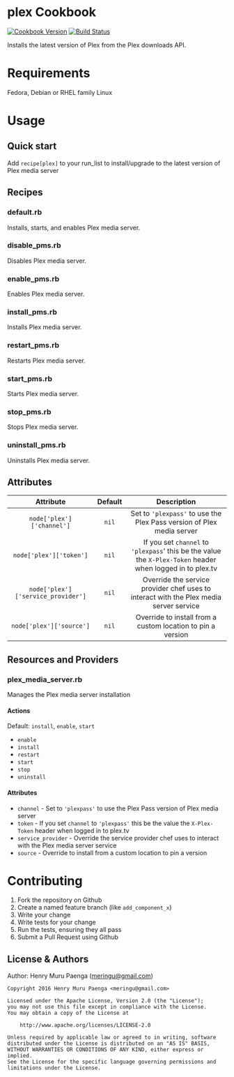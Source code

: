 # plex Cookbook

[![Cookbook Version](https://img.shields.io/cookbook/v/plex.svg?style=flat)](https://supermarket.chef.io/cookbooks/plex)
[![Build Status](https://travis-ci.org/meringu/plex.svg?branch=master)](https://travis-ci.org/meringu/plex)

Installs the latest version of Plex from the Plex downloads API.

# Requirements

Fedora, Debian or RHEL family Linux

# Usage

## Quick start

Add `recipe[plex]` to your run_list to install/upgrade to the latest version of
Plex media server

## Recipes

### default.rb

Installs, starts, and enables Plex media server.

### disable_pms.rb

Disables Plex media server.

### enable_pms.rb

Enables Plex media server.

### install_pms.rb

Installs Plex media server.

### restart_pms.rb

Restarts Plex media server.

### start_pms.rb

Starts Plex media server.

### stop_pms.rb

Stops Plex media server.

### uninstall_pms.rb

Uninstalls Plex media server.

## Attributes

|             Attribute              | Default |                                                Description                                                 |
|:----------------------------------:|:-------:|:----------------------------------------------------------------------------------------------------------:|
|     `node['plex']['channel']`      |  `nil`  |                   Set to `'plexpass'` to use the Plex Pass version of Plex media server                    |
|      `node['plex']['token']`       |  `nil`  | If you set `channel` to `'plexpass`' this be the value the `X-Plex-Token` header when logged in to plex.tv |
| `node['plex']['service_provider']` |  `nil`  |           Override the service provider chef uses to interact with the Plex media server service           |
|      `node['plex']['source']`      |  `nil`  |                        Override to install from a custom location to pin a version                         |

## Resources and Providers

### plex_media_server.rb

Manages the Plex media server installation

#### Actions

Default: `install`, `enable`, `start`

- `enable`
- `install`
- `restart`
- `start`
- `stop`
- `uninstall`

#### Attributes

- `channel` - Set to `'plexpass'` to use the Plex Pass version of Plex media server
- `token` - If you set `channel` to `'plexpass'` this be the value the `X-Plex-Token` header when logged in to plex.tv
- `service_provider` - Override the service provider chef uses to interact with the Plex media server service
- `source` - Override to install from a custom location to pin a version

# Contributing

1. Fork the repository on Github
2. Create a named feature branch (like `add_component_x`)
3. Write your change
4. Write tests for your change
5. Run the tests, ensuring they all pass
6. Submit a Pull Request using Github

## License & Authors

Author: Henry Muru Paenga (meringu@gmail.com)

```
Copyright 2016 Henry Muru Paenga <meringu@gmail.com>

Licensed under the Apache License, Version 2.0 (the "License");
you may not use this file except in compliance with the License.
You may obtain a copy of the License at

    http://www.apache.org/licenses/LICENSE-2.0

Unless required by applicable law or agreed to in writing, software
distributed under the License is distributed on an "AS IS" BASIS,
WITHOUT WARRANTIES OR CONDITIONS OF ANY KIND, either express or implied.
See the License for the specific language governing permissions and
limitations under the License.
```

